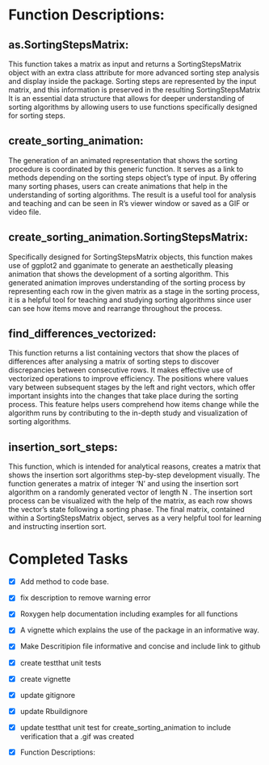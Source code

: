 # Function Descriptions:

## as.SortingStepsMatrix:
This function takes a matrix as input and returns a SortingStepsMatrix object with an extra class attribute for more advanced sorting step analysis and display inside the package. Sorting steps are represented by the input matrix, and this information is preserved in the resulting SortingStepsMatrix It is an essential data structure that allows for deeper understanding of sorting algorithms by allowing users to use functions specifically designed for sorting steps.

## create_sorting_animation:
The generation of an animated representation that shows the sorting procedure is coordinated by this generic function. It serves as a link to methods depending on the sorting steps object’s type of input. By offering many sorting phases, users can create animations that help in the understanding of sorting algorithms. The result is a useful tool for analysis and teaching and can be seen in R’s viewer window or saved as a GIF or video file.

## create_sorting_animation.SortingStepsMatrix:
Specifically designed for SortingStepsMatrix objects, this function makes use of ggplot2 and gganimate to generate an aesthetically pleasing animation that shows the development of a sorting algorithm. This generated animation improves understanding of the sorting process by representing each row in the given matrix as a stage in the sorting process, it is a helpful tool for teaching and studying sorting algorithms since user can see how items move and rearrange throughout the process.

## find_differences_vectorized:
This function returns a list containing vectors that show the places of differences after analysing a matrix of sorting steps to discover discrepancies between consecutive rows. It makes effective use of vectorized operations to improve efficiency. The positions where values vary between subsequent stages by the left and right vectors, which offer important insights into the changes that take place during the sorting process. This feature helps users comprehend how items change while the algorithm runs by contributing to the in-depth study and visualization of sorting algorithms.

## insertion_sort_steps:
This function, which is intended for analytical reasons, creates a matrix that shows the insertion sort algorithms step-by-step development visually. The function generates a matrix of integer ‘N’ and using the insertion sort algorithm on a randomly generated vector of length N . The insertion sort process can be visualized with the help of the matrix, as each row shows the vector’s state following a sorting phase. The final matrix, contained within a SortingStepsMatrix object, serves as a very helpful tool for learning and instructing insertion sort.

# Completed Tasks

- [x] Add method to code base.
- [x] fix description to remove warning error
- [x] Roxygen help documentation including examples for all functions
- [x] A vignette which explains the use of the package in an informative way.
- [x] Make Descritipion file informative and concise and include link to github
- [x] create testthat unit tests
- [x] create vignette
- [x] update gitignore
- [x] update Rbuildignore
- [x] update testthat unit test for create_sorting_animation to include verification that a .gif was created
- [x] Function Descriptions:



  
      
